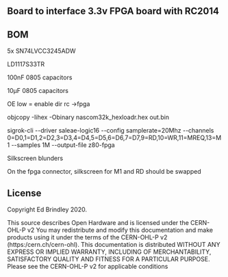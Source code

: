 ## Board to interface 3.3v FPGA board with RC2014

## BOM

5x SN74LVCC3245ADW

LD1117S33TR

100nF 0805 capacitors

10μF 0805 capacitors


OE low = enable
dir rc ->fpga

objcopy -Iihex -Obinary nascom32k_hexloadr.hex out.bin

sigrok-cli --driver saleae-logic16 --config samplerate=20Mhz --channels 0=D0,1=D1,2=D2,3=D3,4=D4,5=D5,6=D6,7=D7,9=RD,10=WR,11=MREQ,13=M1 --samples 1M --output-file z80-fpga

Silkscreen blunders

On the fpga connector, silkscreen for M1 and RD should be swapped

## License

Copyright Ed Brindley 2020.

This source describes Open Hardware and is licensed under the CERN-OHL-P v2
You may redistribute and modify this documentation and make products using it under the terms of the CERN-OHL-P v2 (https:/cern.ch/cern-ohl). This documentation is distributed WITHOUT ANY EXPRESS OR IMPLIED WARRANTY, INCLUDING OF MERCHANTABILITY, SATISFACTORY QUALITY AND FITNESS FOR A PARTICULAR PURPOSE. Please see the CERN-OHL-P v2 for applicable conditions